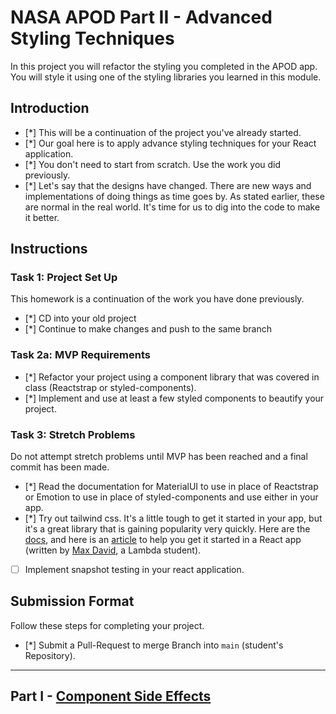 
# NASA APOD Part II - Advanced Styling Techniques

In this project you will refactor the styling you completed in the APOD app. You will style it using one of the styling libraries you learned in this module.

## Introduction

- [*] This will be a continuation of the project you've already started.
- [*] Our goal here is to apply advance styling techniques for your React application.
- [*] You don't need to start from scratch. Use the work you did previously.
- [*] Let's say that the designs have changed. There are new ways and implementations of doing things as time goes by. As stated earlier, these are normal in the real world. It's time for us to dig into the code to make it better.

## Instructions

### Task 1: Project Set Up

This homework is a continuation of the work you have done previously.

- [*] CD into your old project
- [*] Continue to make changes and push to the same branch

### Task 2a: MVP Requirements

- [*] Refactor your project using a component library that was covered in class (Reactstrap or styled-components).
- [*] Implement and use at least a few styled components to beautify your project.

### Task 3: Stretch Problems

Do not attempt stretch problems until MVP has been reached and a final commit has been made.

- [*] Read the documentation for MaterialUI to use in place of Reactstrap or Emotion to use in place of styled-components and use either in your app.
- [*] Try out tailwind css. It's a little tough to get it started in your app, but it's a great library that is gaining popularity very quickly. Here are the [docs](https://tailwindcss.com/), and here is an [article](https://medium.com/@pipecork/using-tailwind-in-react-quickstart-4b06c10317b5) to help you get it started in a React app (written by [Max David](https://medium.com/@pipecork), a Lambda student).
- [ ] Implement snapshot testing in your react application.

## Submission Format

Follow these steps for completing your project.

- [*] Submit a Pull-Request to merge Branch into `main` (student's Repository).

-----

## Part I - [Component Side Effects](README.md)
